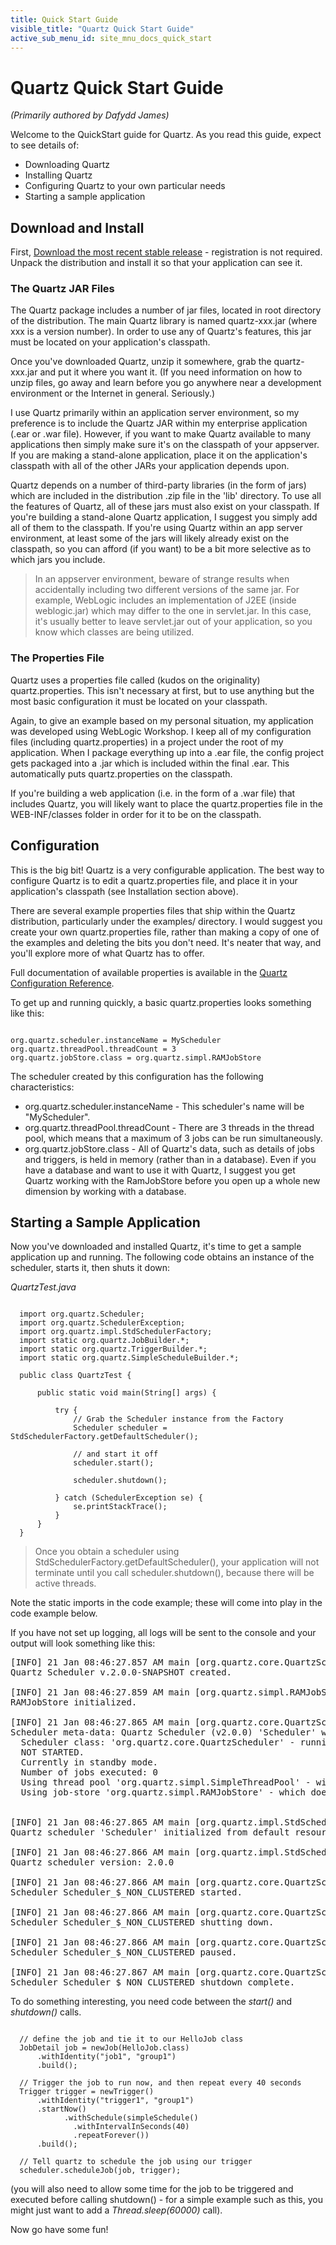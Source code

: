 ```yaml
---
title: Quick Start Guide
visible_title: "Quartz Quick Start Guide"
active_sub_menu_id: site_mnu_docs_quick_start
---
```

# Quartz Quick Start Guide

*(Primarily authored by Dafydd James)*

Welcome to the QuickStart guide for Quartz. As you read this guide, expect to see details of:

* Downloading Quartz
* Installing Quartz
* Configuring Quartz to your own particular needs
* Starting a sample application


## Download and Install

First, [Download the most recent stable release](/downloads/) - registration is not required. Unpack the distribution and install it so that your application can see it.


### The Quartz JAR Files

The Quartz package includes a number of jar files, located in root directory of the distribution. The main Quartz library is named quartz-xxx.jar (where xxx is a version number). In order to use any of Quartz's features, this jar must be located on your application's classpath.

Once you've downloaded Quartz, unzip it somewhere, grab the quartz-xxx.jar and put it where you want it. (If you need information on how to unzip files, go away and learn before you go anywhere near a development environment or the Internet in general. Seriously.)

I use Quartz primarily within an application server environment, so my preference is to include the Quartz JAR within my enterprise application (.ear or .war file). However, if you want to make Quartz available to many applications then simply make sure it's on the classpath of your appserver. If you are making a stand-alone application, place it on the application's classpath with all of the other JARs your application depends upon.

Quartz depends on a number of third-party libraries (in the form of jars) which are included in the distribution .zip file in the 'lib' directory. To use all the features of Quartz, all of these jars must also exist on your classpath. If you're building a stand-alone Quartz application, I suggest you simply add all of them to the classpath. If you're using Quartz within an app server environment, at least some of the jars will likely already exist on the classpath, so you can afford (if you want) to be a bit more selective as to which jars you include.

<blockquote>In an appserver environment, beware of strange results when accidentally including two different versions of the same jar. For example, WebLogic includes an implementation of J2EE (inside weblogic.jar) which may differ to the one in servlet.jar. In this case, it's usually better to leave servlet.jar out of your application, so you know which classes are being utilized.</blockquote>


### The Properties File

Quartz uses a properties file called (kudos on the originality) quartz.properties. This isn't necessary at first, but to use anything but the most basic configuration it must be located on your classpath.

Again, to give an example based on my personal situation, my application was developed using WebLogic Workshop. I keep all of my configuration files (including quartz.properties) in a project under the root of my application. When I package everything up into a .ear file, the config project gets packaged into a .jar which is included within the final .ear. This automatically puts quartz.properties on the classpath.

If you're building a web application (i.e. in the form of a .war file) that includes Quartz, you will likely want to place the quartz.properties file in the WEB-INF/classes folder in order for it to be on the classpath.


## Configuration

This is the big bit! Quartz is a very configurable application. The best way to configure Quartz is to edit a quartz.properties file, and place it in your application's classpath (see Installation section above).

There are several example properties files that ship within the Quartz distribution, particularly under the examples/ directory. I would suggest you create your own quartz.properties file, rather than making a copy of one of the examples and deleting the bits you don't need. It's neater that way, and you'll explore more of what Quartz has to offer.

Full documentation of available properties is available in the [Quartz Configuration Reference](/documentation/quartz-2.4.x/configuration).

To get up and running quickly, a basic quartz.properties looks something like this:

<pre class="prettyprint highlight"><code class="language-java" data-lang="java">
org.quartz.scheduler.instanceName = MyScheduler
org.quartz.threadPool.threadCount = 3
org.quartz.jobStore.class = org.quartz.simpl.RAMJobStore
</code></pre>

The scheduler created by this configuration has the following characteristics:

* org.quartz.scheduler.instanceName - This scheduler's name will be "MyScheduler".
* org.quartz.threadPool.threadCount - There are 3 threads in the thread pool, which means that a maximum of 3 jobs can be run simultaneously.
* org.quartz.jobStore.class - All of Quartz's data, such as details of jobs and triggers, is held in memory (rather than in a database).
Even if you have a database and want to use it with Quartz, I suggest you get Quartz working with the RamJobStore before you open up a whole new dimension by working with a database.

## Starting a Sample Application

Now you've downloaded and installed Quartz, it's time to get a sample application up and running. The following code obtains an instance of the scheduler, starts it, then shuts it down:

*QuartzTest.java*
<pre class="prettyprint highlight"><code class="language-java" data-lang="java">
  import org.quartz.Scheduler;
  import org.quartz.SchedulerException;
  import org.quartz.impl.StdSchedulerFactory;
  import static org.quartz.JobBuilder.*;
  import static org.quartz.TriggerBuilder.*;
  import static org.quartz.SimpleScheduleBuilder.*;

  public class QuartzTest {

      public static void main(String[] args) {

          try {
              // Grab the Scheduler instance from the Factory
              Scheduler scheduler = StdSchedulerFactory.getDefaultScheduler();

              // and start it off
              scheduler.start();

              scheduler.shutdown();

          } catch (SchedulerException se) {
              se.printStackTrace();
          }
      }
  }
</code></pre>
<blockquote>
Once you obtain a scheduler using StdSchedulerFactory.getDefaultScheduler(), your application will not terminate until you call scheduler.shutdown(), because there will be active threads.
</blockquote>

Note the static imports in the code example; these will come into play in the code example below.

If you have not set up logging, all logs will be sent to the console and your output will look something like this:

<pre>
[INFO] 21 Jan 08:46:27.857 AM main [org.quartz.core.QuartzScheduler]
Quartz Scheduler v.2.0.0-SNAPSHOT created.

[INFO] 21 Jan 08:46:27.859 AM main [org.quartz.simpl.RAMJobStore]
RAMJobStore initialized.

[INFO] 21 Jan 08:46:27.865 AM main [org.quartz.core.QuartzScheduler]
Scheduler meta-data: Quartz Scheduler (v2.0.0) 'Scheduler' with instanceId 'NON_CLUSTERED'
  Scheduler class: 'org.quartz.core.QuartzScheduler' - running locally.
  NOT STARTED.
  Currently in standby mode.
  Number of jobs executed: 0
  Using thread pool 'org.quartz.simpl.SimpleThreadPool' - with 50 threads.
  Using job-store 'org.quartz.simpl.RAMJobStore' - which does not support persistence. and is not clustered.


[INFO] 21 Jan 08:46:27.865 AM main [org.quartz.impl.StdSchedulerFactory]
Quartz scheduler 'Scheduler' initialized from default resource file in Quartz package: 'quartz.properties'

[INFO] 21 Jan 08:46:27.866 AM main [org.quartz.impl.StdSchedulerFactory]
Quartz scheduler version: 2.0.0

[INFO] 21 Jan 08:46:27.866 AM main [org.quartz.core.QuartzScheduler]
Scheduler Scheduler_$_NON_CLUSTERED started.

[INFO] 21 Jan 08:46:27.866 AM main [org.quartz.core.QuartzScheduler]
Scheduler Scheduler_$_NON_CLUSTERED shutting down.

[INFO] 21 Jan 08:46:27.866 AM main [org.quartz.core.QuartzScheduler]
Scheduler Scheduler_$_NON_CLUSTERED paused.

[INFO] 21 Jan 08:46:27.867 AM main [org.quartz.core.QuartzScheduler]
Scheduler Scheduler_$_NON_CLUSTERED shutdown complete.
</pre>

To do something interesting, you need code between the *start()* and *shutdown()* calls.

<pre class="prettyprint highlight"><code class="language-java" data-lang="java">
  // define the job and tie it to our HelloJob class
  JobDetail job = newJob(HelloJob.class)
      .withIdentity("job1", "group1")
      .build();

  // Trigger the job to run now, and then repeat every 40 seconds
  Trigger trigger = newTrigger()
      .withIdentity("trigger1", "group1")
      .startNow()
            .withSchedule(simpleSchedule()
              .withIntervalInSeconds(40)
              .repeatForever())
      .build();

  // Tell quartz to schedule the job using our trigger
  scheduler.scheduleJob(job, trigger);
</code></pre>

(you will also need to allow some time for the job to be triggered and executed before calling shutdown() - for a simple example such as this, you might just want to add a *Thread.sleep(60000)* call).

Now go have some fun!
